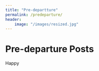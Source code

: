 ```yaml
---
title: "Pre-departture"
permalink: /predeparture/
header:
    image: "/images/resized.jpg"
---
```


# Pre-departure Posts  

Happy
